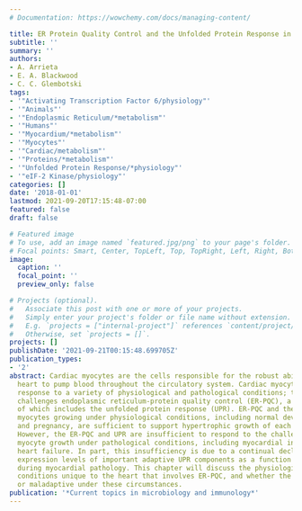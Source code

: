 ```yaml
---
# Documentation: https://wowchemy.com/docs/managing-content/

title: ER Protein Quality Control and the Unfolded Protein Response in the Heart.
subtitle: ''
summary: ''
authors:
- A. Arrieta
- E. A. Blackwood
- C. C. Glembotski
tags:
- '"Activating Transcription Factor 6/physiology"'
- '"Animals"'
- '"Endoplasmic Reticulum/*metabolism"'
- '"Humans"'
- '"Myocardium/*metabolism"'
- '"Myocytes"'
- '"Cardiac/metabolism"'
- '"Proteins/*metabolism"'
- '"Unfolded Protein Response/*physiology"'
- '"eIF-2 Kinase/physiology"'
categories: []
date: '2018-01-01'
lastmod: 2021-09-20T17:15:48-07:00
featured: false
draft: false

# Featured image
# To use, add an image named `featured.jpg/png` to your page's folder.
# Focal points: Smart, Center, TopLeft, Top, TopRight, Left, Right, BottomLeft, Bottom, BottomRight.
image:
  caption: ''
  focal_point: ''
  preview_only: false

# Projects (optional).
#   Associate this post with one or more of your projects.
#   Simply enter your project's folder or file name without extension.
#   E.g. `projects = ["internal-project"]` references `content/project/deep-learning/index.md`.
#   Otherwise, set `projects = []`.
projects: []
publishDate: '2021-09-21T00:15:48.699705Z'
publication_types:
- '2'
abstract: Cardiac myocytes are the cells responsible for the robust ability of the
  heart to pump blood throughout the circulatory system. Cardiac myocytes grow in
  response to a variety of physiological and pathological conditions; this growth
  challenges endoplasmic reticulum-protein quality control (ER-PQC), a major feature
  of which includes the unfolded protein response (UPR). ER-PQC and the UPR in cardiac
  myocytes growing under physiological conditions, including normal development, exercise,
  and pregnancy, are sufficient to support hypertrophic growth of each cardiac myocyte.
  However, the ER-PQC and UPR are insufficient to respond to the challenge of cardiac
  myocyte growth under pathological conditions, including myocardial infarction and
  heart failure. In part, this insufficiency is due to a continual decline in the
  expression levels of important adaptive UPR components as a function of age and
  during myocardial pathology. This chapter will discuss the physiological and pathological
  conditions unique to the heart that involves ER-PQC, and whether the UPR is adaptive
  or maladaptive under these circumstances.
publication: '*Current topics in microbiology and immunology*'
---
```

